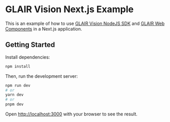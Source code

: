 # GLAIR Vision Next.js Example

This is an example of how to use [GLAIR Vision NodeJS SDK](https://github.com/glair-ai/glair-vision-node/) and [GLAIR Web Components](https://github.com/glair-ai/glair-web-components/) in a Next.js application.

## Getting Started

Install dependencies:

```bash
npm install
```

Then, run the development server:

```bash
npm run dev
# or
yarn dev
# or
pnpm dev
```

Open [http://localhost:3000](http://localhost:3000) with your browser to see the result.

